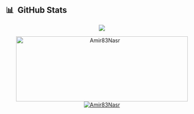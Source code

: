 <!-- <h1 align="center">
  <a href="https://git.io/typing-svg">
    <img src="https://readme-typing-svg.herokuapp.com/?font=noto+sans&color=101010&duration=3000&center=true&vCenter=true&lines=Hello,+There!+%F0%9F%91%8B;I+am+Aman+Khadka.;Nice+to+meet+you!&center=true&size=30">
  </a>
</h1>

<p align="center">
  <a href="https://github.com/amulifts">
    <img src="https://komarev.com/ghpvc/?username=Amir83Nasr&color=101010" alt="Profile views" />
  </a>
  &nbsp;
  <a href="https://github.com/Amir83Nasr?tab=followers">
    <img src="https://img.shields.io/github/followers/amulifts?style=social" alt="Followers" />
  </a>&nbsp;
  <a href="https://www.linkedin.com/in/Amir83Nasr/">
    <img src="https://img.shields.io/badge/-Amir83Nasr-101010?style=flat-square&logo=Linkedin&logoColor=white&link=https://www.linkedin.com/in/Amir83Nasr/" alt="LinkedIn" />
  </a>
</p>
<div> -->
  
## 📊 &nbsp;GitHub Stats

  <div>
<p align="center">
  <img src="https://capsule-render.vercel.app/api?type=waving&color=gradient&height=60&section=header"/>
</p>
</div>
  
  <div align="center">
    <a href="https://github.com/Amir83Nasr">
    <img width=450 height=170 align="center" alt="Amir83Nasr" src="https://github-readme-stats.vercel.app/api?username=Amir83Nasr&theme=vue-dark&show_icons=true&bg_color=0D1117&hide_border=true&count_private=true" />
  </a>
  <a href="https://github.com/Amir83Nasr">
    <img align="center" alt="Amir83Nasr" src="https://github-readme-stats.vercel.app/api/top-langs/?username=Amir83Nasr&theme=vue-dark&layout=compact&bg_color=0D1117&hide_border=true&langs_count=10&count_private=true" />
  </a>
  </div>
</div>
